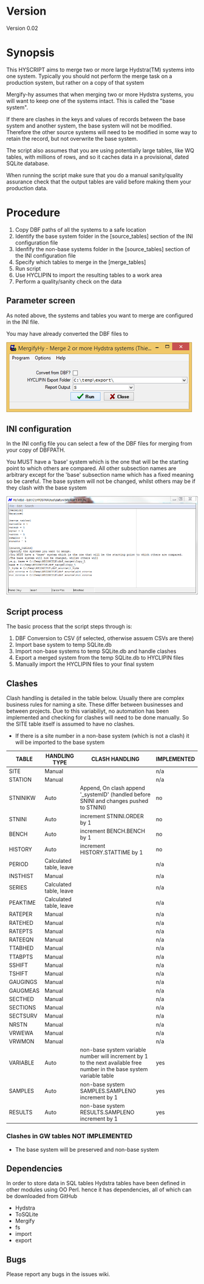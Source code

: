 # Version

Version 0.02

# Synopsis

This HYSCRIPT aims to merge two or more large Hydstra(TM) systems into one system. Typically you should not perform the merge task on a production system, but rather on a copy of that system

Mergify-hy assumes that when merging two or more Hydstra systems, you will want to keep one of the systems intact. This is called the "base system". 

If there are clashes in the keys and values of records between the base system and another system, the base system will not be modified. Therefore the other source systems will need to be modified in some way to retain the record, but not overwrite the base system.

The script also assumes that you are using potentially large tables, like WQ tables, with millions of rows, and so it caches data in a provisional, dated SQLite database.

When running the script make sure that you do a manual sanity/quality assurance check that the output tables are valid before making them your production data.

# Procedure

1. Copy DBF paths of all the systems to a safe location
2. Identify the base system folder in the [source_tables] section of the INI configuration file
3. Idenfify the non-base systems folder in the [source_tables] section of the INI configuration file
4. Specify which tables to merge in the [merge_tables]
5. Run script 
6. Use HYCLIPIN to import the resulting tables to a work area
7. Perform a quality/sanity check on the data 

## Parameter screen

As noted above, the systems and tables you want to merge are configured in the INI file.

You may have already converted the DBF files to 

![Parameter screen](/images/psc.PNG)

## INI configuration

In the INI config file you can select a few of the DBF files for merging from your copy of DBFPATH. 

You MUST have a 'base' system which is the one that will be the starting point to which others are compared. All other subsection names are arbitrary except for the 'base' subsection name which has a fixed meaning so be careful. The base system will not be changed, whilst others may be if they clash with the base system

![INI file](/images/ini.png)

## Script process

The basic process that the script steps through is:

1. DBF Conversion to CSV (if selected, otherwise assuem CSVs are there)
2. Import base system to temp SQLite.db
3. Import non-base systems to temp SQLite.db and handle clashes
4. Export a merged system from the temp SQLite.db to HYCLIPIN files
5. Manually import the HYCLIPIN files to your final system

## Clashes

Clash handling is detailed in the table below. Usually there are complex business rules for naming a site. These differ 
between businesses and between projects. Due to this variabiliyt, no automation has been implemented and checking for clashes will need to be done manually. So the SITE table itself is assumed to have no clashes.

* If there is a site number in a non-base system (which is not a clash) it will be imported to the base system

 
|	TABLE	|	HANDLING TYPE	|	CLASH HANDLING	| IMPLEMENTED 	|
|-----------|-------------------|-------------------|---------------|
|	SITE 	|	 Manual			|					|	n/a			|
|   STATION	|	 Manual			|					|	n/a			|
|	    STNINIKW 	|	Auto	|	 Append, On clash append '_systemID' (handled before SNINI and changes pushed to STNINI)	|	no			|
|	    STNINI 	|	Auto	|	 increment STNINI.ORDER by 1	| no				|
|	    BENCH 	|	Auto	|	 increment BENCH.BENCH by 1	|	no			|
|	    HISTORY 	|	Auto	|	 increment HISTORY.STATTIME by 1	|	no			|
|	    PERIOD 	|	 Calculated table, leave	|		|	n/a			|
|	    INSTHIST 	|	 Manual	|		|	n/a			|
|	    SERIES 	|	 Calculated table, leave 	|		|	n/a			|
|	    PEAKTIME 	|	 Calculated table, leave 	|		|	n/a			|
|	    RATEPER 	|	 Manual	|		|	n/a			|
|	    RATEHED 	|	 Manual	|		|	n/a			|
|	    RATEPTS 	|	 Manual	|		|	n/a			|
|	    RATEEQN 	|	 Manual	|		|	n/a			|
|	    TTABHED 	|	 Manual	|		|	n/a			|
|	    TTABPTS 	|	 Manual	|		|	n/a			|
|	    SSHIFT 	|	 Manual	|		|		n/a		|
|	    TSHIFT 	|	 Manual	|		|		n/a		|
|	    GAUGINGS 	|	 Manual	|		|	n/a			|
|	    GAUGMEAS 	|	 Manual	|		|	n/a			|
|	    SECTHED 	|	 Manual	|		|	n/a			|
|	    SECTIONS 	|	 Manual	|		|	n/a			|
|	    SECTSURV 	|	 Manual	|		|	n/a			|
|	    NRSTN 	|	 Manual	|		|	n/a			|
|	    VRWEWA 	|	 Manual	|		|	n/a			|
|	    VRWMON 	|	 Manual	|		|	n/a			|
|	    VARIABLE	|	 Auto	|	non-base system variable number will increment by 1 to the next available free number in the base system variable table	|	yes			|
|	    SAMPLES	|	 Auto	|	non-base system SAMPLES.SAMPLENO increment by 1	|	yes			|
|	    RESULTS	|	 Auto	|	non-base system RESULTS.SAMPLENO increment by 1	|	yes			|


### Clashes in GW tables NOT IMPLEMENTED

* The base system will be preserved and non-base system 

## Dependencies

In order to store data in SQL tables Hydstra tables have been defined in other modules using OO Perl. hence it has dependencies, all of which can be downloaded from GitHub

* Hydstra
* ToSQLite
* Mergify
* fs
* import
* export
 
## Bugs

Please report any bugs in the issues wiki.


